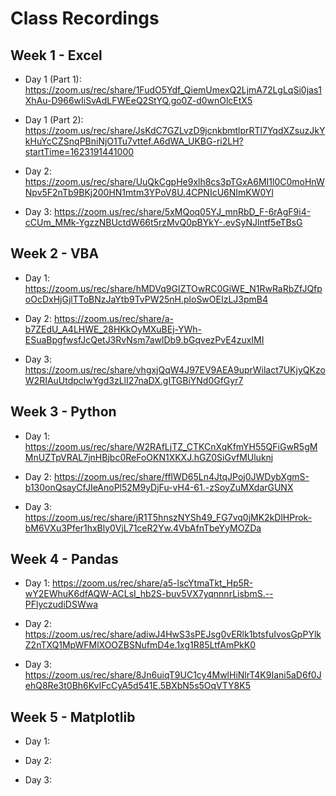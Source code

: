 # Class Recordings

## Week 1 - Excel 

* Day 1 (Part 1): https://zoom.us/rec/share/1FudO5Ydf_QiemUmexQ2LjmA72LgLqSi0jas1XhAu-D966wIiSvAdLFWEeQ2StYQ.go0Z-d0wnOlcEtX5

* Day 1 (Part 2): https://zoom.us/rec/share/JsKdC7GZLvzD9jcnkbmtlprRTl7YqdXZsuzJkYkHuYcCZSnqPBniNjO1Tu7vttef.A6dWA_UKBG-ri2LH?startTime=1623191441000

* Day 2: https://zoom.us/rec/share/UuQkCgpHe9xlh8cs3pTGxA6MI1l0C0moHnWNpv5F2nTb9BKj200HN1mtm3YPoV8U.4CPNIcU6NImKW0Yl

* Day 3: https://zoom.us/rec/share/5xMQoq05YJ_mnRbD_F-6rAgF9i4-cCUm_MMk-YgzzNBUctdW66t5rzMvQ0pBYkY-.evSyNJlntf5eTBsG

## Week 2 - VBA

* Day 1: https://zoom.us/rec/share/hMDVq9GIZTOwRC0GiWE_N1RwRaRbZfJQfpoOcDxHjGjlTToBNzJaYtb9TvPW25nH.ploSwOEIzLJ3pmB4

* Day 2: https://zoom.us/rec/share/a-b7ZEdU_A4LHWE_28HKkOyMXuBEj-YWh-ESuaBpgfwsfJcQetJ3RvNsm7awlDb9.bGqvezPvE4zuxIMI

* Day 3: https://zoom.us/rec/share/vhgxjQqW4J97EV9AEA9uprWilact7UKjyQKzoW2RIAuUtdpclwYgd3zLlI27naDX.gITGBiYNd0GfGyr7

## Week 3 - Python

* Day 1: https://zoom.us/rec/share/W2RAfLjTZ_CTKCnXqKfmYH55QFiGwR5gMMnUZTpVRAL7jnHBjbc0ReFoOKN1XKXJ.hGZ0SiGvfMUluknj

* Day 2: https://zoom.us/rec/share/fflWD65Ln4JtqJPoj0JWDybXgmS-b130onQsayCfJIeAnoPl52M9yDjFu-vH4-61.-zSoyZuMXdarGUNX

* Day 3: https://zoom.us/rec/share/jR1T5hnszNYSh49_FG7vq0jMK2kDlHProk-bM6VXu3Pfer1hxBly0VjL71ceR2Yw.4VbAfnTbeYyMOZDa

## Week 4 - Pandas

* Day 1: https://zoom.us/rec/share/a5-lscYtmaTkt_Hp5R-wY2EWhuK6dfAQW-ACLsI_hb2S-buv5VX7yqnnnrLisbmS.--PFlyczudiDSWwa

* Day 2: https://zoom.us/rec/share/adiwJ4HwS3sPEJsg0vERlk1btsfuIvosGpPYlkZ2nTXQ1MpWFMlXOOZBSNufmD4e.1xg1R85LtfAmPkK0

* Day 3: https://zoom.us/rec/share/8Jn6uiqT9UC1cy4MwlHiNlrT4K9Iani5aD6f0JehQ8Re3t0Bh6KvIFcCyA5d541E.5BXbN5s5OqVTY8K5

## Week 5 - Matplotlib

* Day 1:

* Day 2:

* Day 3: 
